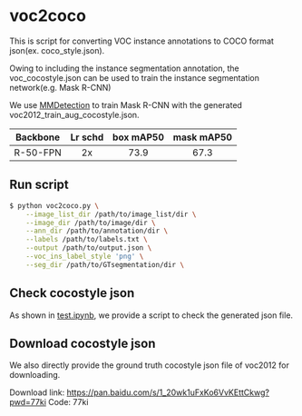 # voc2coco
This is script for converting VOC instance annotations to COCO format json(ex. coco_style.json).

Owing to including the instance segmentation annotation, the voc_cocostyle.json can be used to train the instance segmentation network(e.g. Mask R-CNN)

We use [MMDetection](https://github.com/open-mmlab/mmdetection) to train Mask R-CNN with the generated voc2012_train_aug_cocostyle.json.

|    Backbone     | Lr schd |  box mAP50 | mask mAP50 |
| :-------------: | :-----: | :----: | :-----: |
|    R-50-FPN|   2x   | 73.9   | 67.3   |  

## Run script

```bash
$ python voc2coco.py \
    --image_list_dir /path/to/image_list/dir \
    --image_dir /path/to/image/dir \
    --ann_dir /path/to/annotation/dir \
    --labels /path/to/labels.txt \
    --output /path/to/output.json \
    --voc_ins_label_style 'png' \
    --seg_dir /path/to/GTsegmentation/dir \
```

## Check cocostyle json
As shown in [test.ipynb](./test.ipynb), we provide a script to check the generated json file.

## Download cocostyle json
We also directly provide the ground truth cocostyle json file of voc2012 for downloading.

Download link: https://pan.baidu.com/s/1_20wk1uFxKo6VvKEttCkwg?pwd=77ki Code: 77ki
